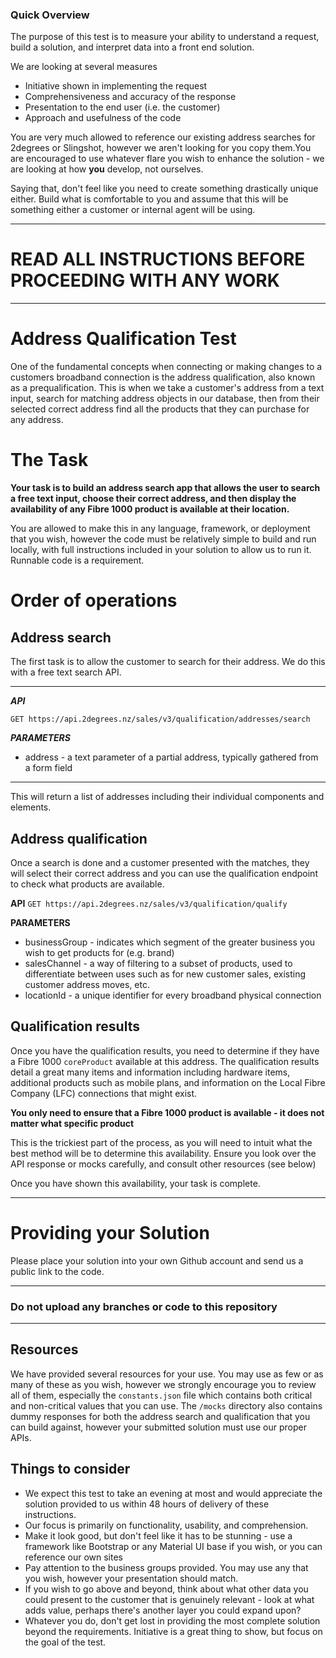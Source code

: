 ### Quick Overview

The purpose of this test is to measure your ability to understand
a request, build a solution, and interpret data into a front end
solution.

We are looking at several measures

* Initiative shown in implementing the request
* Comprehensiveness and accuracy of the response
* Presentation to the end user (i.e. the customer)
* Approach and usefulness of the code

You are very much allowed to reference our existing address searches
for 2degrees or Slingshot, however we aren't looking for you copy
them.You are encouraged to use whatever flare you wish to enhance
the solution - we are looking at how **you** develop, not ourselves.

Saying that, don't feel like you need to create something drastically
unique either. Build what is comfortable to you and assume that this
will be something either a customer or internal agent will be using.

---

# READ ALL INSTRUCTIONS BEFORE PROCEEDING WITH ANY WORK

---

# Address Qualification Test

One of the fundamental concepts when connecting or making changes to
a customers broadband connection is the address qualification, also
known as a prequalification. This is when we take a customer's address
from a text input, search for matching address objects in our database,
then from their selected correct address find all the products that they
can purchase for any address.

# The Task

**Your task is to build an address search app that allows the user to
search a free text input, choose their correct address, and then display
the availability of any Fibre 1000 product is available at their
location.**

You are allowed to make this in any language, framework, or deployment
that you wish, however the code must be relatively simple to build and
run locally, with full instructions included in your solution to allow
us to run it. Runnable code is a requirement.

# Order of operations

## Address search

The first task is to allow the customer to search for their address.
We do this with a free text search API.

---

***API***

`GET https://api.2degrees.nz/sales/v3/qualification/addresses/search`

***PARAMETERS***

* address - a text parameter of a partial address, typically gathered 
  from a form field
---
This will return a list of addresses including their individual
components and elements.


## Address qualification

Once a search is done and a customer presented with the matches,
they will select their correct address and you can use the qualification
endpoint to check what products are available.

****API****
`GET https://api.2degrees.nz/sales/v3/qualification/qualify`

****PARAMETERS****

* businessGroup - indicates which segment of the greater business you 
  wish to get products for (e.g. brand)
* salesChannel - a way of filtering to a subset of products, used to 
  differentiate between uses such as for new customer sales, existing 
  customer address moves, etc.
* locationId - a unique identifier for every broadband physical connection

## Qualification results

Once you have the qualification results, you need to determine if
they have a Fibre 1000 `coreProduct` available at this address. The
qualification results detail a great many items and information including
hardware items, additional products such as mobile plans, and information 
on the Local Fibre Company (LFC) connections that might exist.

**You only need to ensure that a Fibre 1000 product is available - 
it does not matter what specific product**

This is the trickiest part of the process, as you will need to intuit what 
the best method will be to determine this availability. Ensure you look 
over the API response or mocks carefully, and consult other resources
(see below)

Once you have shown this availability, your task is complete.

---

# Providing your Solution

Please place your solution into your own Github account and send us a 
public link to the code. 


---

### Do not upload any branches or code to this repository 

---

## Resources

We have provided several resources for your use. You may use as few or 
as many of these as you wish, however we strongly encourage you to 
review all of them, especially the `constants.json` file which contains
both critical and non-critical values that you can use. The `/mocks` 
directory also contains dummy responses for both the address search and 
qualification that you can build against, however your submitted 
solution must use our proper APIs.

## Things to consider

* We expect this test to take an evening at most and would appreciate
  the solution provided to us within 48 hours of delivery of these  
  instructions.
* Our focus is primarily on functionality, usability, and comprehension.
* Make it look good, but don't feel like it has to be stunning - use a
  framework like Bootstrap or any Material UI base if you wish, or you
  can reference our own sites
* Pay attention to the business groups provided. You may use any that 
  you wish, however your presentation should match.
* If you wish to go above and beyond, think about what other data you
  could present to the customer that is genuinely relevant - look at 
  what adds value, perhaps there's another layer you could expand upon?
* Whatever you do, don't get lost in providing the most complete solution
  beyond the requirements. Initiative is a great thing to show, but focus
  on the goal of the test.
  



